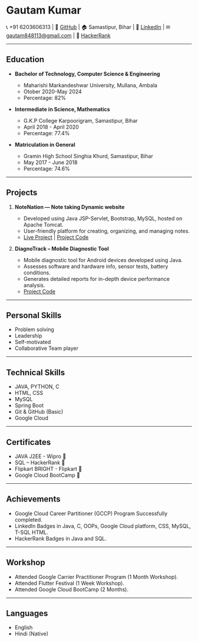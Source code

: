 

<!--
**gtm-2022/gtm-2022** is a ✨ _special_ ✨ repository because its `README.md` (this file) appears on your GitHub profile.

Here are some ideas to get you started:

- 🔭 I’m currently working on ...
- 🌱 I’m currently learning ...
- 👯 I’m looking to collaborate on ...
- 🤔 I’m looking for help with ...
- 💬 Ask me about ...
- 📫 How to reach me: ...
- 😄 Pronouns: ...
- ⚡ Fun fact: ...
-->
# Gautam Kumar

📞 +91 6203606313 | 🔗 [GitHub](https://github.com/gtm-2022) | 🏠 Samastipur, Bihar | 🔗 [LinkedIn](https://www.linkedin.com/in/gtm2022) | ✉ gautam848113@gmail.com | 🔗 [HackerRank](https://www.hackerrank.com/profile/gtm2022)

---

## Education

- **Bachelor of Technology, Computer Science & Engineering**
  - Maharishi Markandeshwar University, Mullana, Ambala
  - Otober 2020-May 2024
  - Percentage: 82%

- **Intermediate in Science, Mathematics**
  - G.K.P College Karpoorigram, Samastipur, Bihar
  - April 2018 - April 2020
  - Percentage: 77.4%

- **Matriculation in General**
  - Gramin High School Singhia Khurd, Samastipur, Bihar
  - May 2017 - June 2018
  - Percentage: 74.6%

---

## Projects

1. **NoteNation — Note taking Dynamic website**
   - Developed using Java JSP-Servlet, Bootstrap, MySQL, hosted on Apache Tomcat.
   - User-friendly platform for creating, organizing, and managing notes.
   - [Live Project](http://notenation.tech:8080/NoteNation) | [Project Code](https://github.com/gtm20/NoteNation)

2. **DiagnoTrack – Mobile Diagnostic Tool**
   - Mobile diagnostic tool for Android devices developed using Java.
   - Assesses software and hardware info, sensor tests, battery conditions.
   - Generates detailed reports for in-depth device performance analysis.
   - [Project Code](https://github.com/gtm20/DiagnoTrack)

---

## Personal Skills

- Problem solving
- Leadership
- Self-motivated
- Collaborative Team player

---

## Technical Skills

- JAVA, PYTHON, C
- HTML, CSS
- MySQL
- Spring Boot
- Git & GitHub (Basic)
- Google Cloud

---

## Certificates

- JAVA J2EE - Wipro 🔗
- SQL – HackerRank 🔗
- Flipkart BRIGHT - Flipkart 🔗
- Google Cloud BootCamp 🔗

---

## Achievements

- Google Cloud Career Partitioner (GCCP) Program Successfully completed.
- LinkedIn Badges in Java, C, OOPs, Google Cloud platform, CSS, MySQL, T-SQL HTML.
- HackerRank Badges in Java and SQL.

---

## Workshop

- Attended Google Carrier Practitioner Program (1 Month Workshop).
- Attended Flutter Festival (1 Week Workshop).
- Attended Google Cloud BootCamp (2 Months).

---

## Languages

- English
- Hindi (Native)

